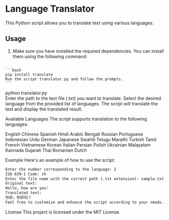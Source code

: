 # Language Translator

This Python script allows you to translate text using various languages.

## Usage

1. Make sure you have installed the required dependencies. You can install them using the following command:
<code>
```bash
pip install translate
Run the script translator.py and follow the prompts.
```
</code>

python translator.py   
Enter the path to the text file (.txt) you want to translate.
Select the desired language from the provided list of languages.
The script will translate the text and display the translated result.








Available Languages
The script supports translation to the following languages:

English
Chinese
Spanish
Hindi
Arabic
Bengali
Russian
Portuguese
Indonesian
Urdu
German
Japanese
Swahili
Telugu
Marathi
Turkish
Tamil
French
Vietnamese
Korean
Italian
Persian
Polish
Ukrainian
Malayalam
Kannada
Gujarati
Thai
Romanian
Dutch

Example
Here's an example of how to use the script:

```bash
Enter the number corresponding to the language: 2
ISO 639-1 Code: zh
Enter the file name with the correct path (.txt extension): sample.txt
Original text:
Hello, how are you?
Translated text:
你好，你好吗？
Feel free to customize and enhance the script according to your needs.
```
License
This project is licensed under the MIT License.

